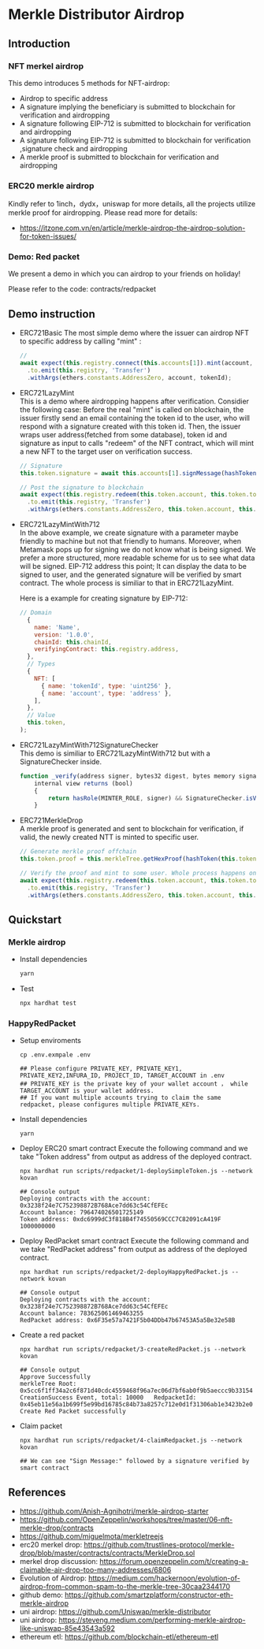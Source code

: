 # Merkle Distributor Airdrop

## Introduction

### NFT merkel airdrop

This demo introduces 5 methods for NFT-airdrop:
- Airdrop to specific address
- A signature implying the beneficiary is submitted to blockchain for verification and airdropping
- A signature following EIP-712 is submitted to blockchain for verification and airdropping
- A signature following EIP-712 is submitted to blockchain for verification ,signature check and airdropping
- A merkle proof is submitted to blockchain for verification and airdropping

### ERC20 merkle airdrop

Kindly refer to 1inch，dydx，uniswap for more details, all the projects utilize merkle proof for airdropping. Please read more for details:

- <https://itzone.com.vn/en/article/merkle-airdrop-the-airdrop-solution-for-token-issues/>

### Demo: Red packet

We present a demo in which you can airdrop to your friends on holiday!

Please refer to the code: contracts/redpacket

## Demo instruction

- ERC721Basic
  The most simple demo where the issuer can airdrop NFT to specific address by calling "mint" :

  ```js
  //
  await expect(this.registry.connect(this.accounts[1]).mint(account, tokenId))
    .to.emit(this.registry, 'Transfer')
    .withArgs(ethers.constants.AddressZero, account, tokenId);
  ```

- ERC721LazyMint  
  This is a demo where airdropping happens after verification. Considier the following case: Before the real "mint" is called on blockchain, the issuer firstly send an email containing the token id to the user, who will respond with a signature created with this token id. Then, the issuer wraps user address(fetched from some database), token id and signature as input to calls "redeem" of the NFT contract, which will mint a new NFT to the target user on verification success. 


  ```js
  // Signature
  this.token.signature = await this.accounts[1].signMessage(hashToken(this.token.tokenId, this.token.account));

  // Post the signature to blockchain
  await expect(this.registry.redeem(this.token.account, this.token.tokenId, this.token.signature))
    .to.emit(this.registry, 'Transfer')
    .withArgs(ethers.constants.AddressZero, this.token.account, this.token.tokenId);
  ```

- ERC721LazyMintWith712  
  In the above example, we create signature with a parameter maybe friendly to machine but not that friendly to humans. Moreover, when Metamask pops up for signing we do not know what is being signed. We prefer a more structured, more readable scheme for us to see what data will be signed. EIP-712 address this point; It can display the data to be signed to user, and the generated signature will be verified by smart contract. The whole process is similiar to that in ERC721LazyMint. 

  Here is a example for creating signature by EIP-712:

  ```js
  // Domain
    {
      name: 'Name',
      version: '1.0.0',
      chainId: this.chainId,
      verifyingContract: this.registry.address,
    },
    // Types
    {
      NFT: [
        { name: 'tokenId', type: 'uint256' },
        { name: 'account', type: 'address' },
      ],
    },
    // Value
    this.token,
  );
  ```

- ERC721LazyMintWith712SignatureChecker  
  This demo is similiar to ERC721LazyMintWith712 but with a SignatureChecker inside.

  ```js
  function _verify(address signer, bytes32 digest, bytes memory signature)
      internal view returns (bool)
      {
          return hasRole(MINTER_ROLE, signer) && SignatureChecker.isValidSignatureNow(signer, digest, signature);
      }
  ```

- ERC721MerkleDrop  
  A merkle proof is generated and sent to blockchain for verification, if valid,  the newly created NTT is minted to specific user.

  ```js
  // Generate merkle proof offchain
  this.token.proof = this.merkleTree.getHexProof(hashToken(this.token.tokenId, this.token.account));

  // Verify the proof and mint to some user. Whole process happens onchain.
  await expect(this.registry.redeem(this.token.account, this.token.tokenId, this.token.signature))
    .to.emit(this.registry, 'Transfer')
    .withArgs(ethers.constants.AddressZero, this.token.account, this.token.tokenId);
  ```

## Quickstart

### Merkle airdrop

- Install dependencies

  ```bash
  yarn
  ```

- Test

  ```bash
  npx hardhat test
  ```

### HappyRedPacket

- Setup enviroments

  ```shell
  cp .env.exmpale .env

  ## Please configure PRIVATE_KEY, PRIVATE_KEY1, PRIVATE_KEY2,INFURA_ID, PROJECT_ID, TARGET_ACCOUNT in .env
  ## PRIVATE_KEY is the private key of your wallet account ， while TARGET_ACCOUNT is your wallet address.
  ## If you want multiple accounts trying to claim the same redpacket, please configures multiple PRIVATE_KEYs.
  ```

- Install dependencies

  ```shell
  yarn
  ```

- Deploy ERC20 smart contract
   Execute the following command and we take "Token address" from output as address of the deployed contract.

  ```shell
  npx hardhat run scripts/redpacket/1-deploySimpleToken.js --network kovan

  ## Console output
  Deploying contracts with the account: 0x3238f24e7C752398872B768Ace7dd63c54CfEFEc
  Account balance: 796474026501725149
  Token address: 0xdc6999dC3f818B4f74550569CCC7C82091cA419F
  1000000000
  ```

- Deploy RedPacket smart contract
  Execute the following command and we take "RedPacket address" from output as address of the deployed contract.

  ```shell
  npx hardhat run scripts/redpacket/2-deployHappyRedPacket.js --network kovan

  ## Console output
  Deploying contracts with the account: 0x3238f24e7C752398872B768Ace7dd63c54CfEFEc
  Account balance: 783625061469463255
  RedPacket address: 0x6F35e57a7421F5b04DDb47b67453A5a5Be32e58B
  ```

- Create a red packet  
  ```shell
  npx hardhat run scripts/redpacket/3-createRedPacket.js --network kovan

  ## Console output
  Approve Successfully
  merkleTree Root: 0x5cc6f1ff34a2c6f871d40cdc4559468f96a7ec06d7bf6ab0f9b5aeccc9b33154
  CreationSuccess Event, total: 10000   RedpacketId: 0x45eb11e56a1b699f5e99bd16785c84b73a8257c712e0d1f31306ab1e3423b2e0
  Create Red Packet successfully
  ```

- Claim packet
  ```shell
  npx hardhat run scripts/redpacket/4-claimRedpacket.js --network kovan

  ## We can see "Sign Message:" followed by a signature verified by smart contract 
  ```

## References

- <https://github.com/Anish-Agnihotri/merkle-airdrop-starter>
- <https://github.com/OpenZeppelin/workshops/tree/master/06-nft-merkle-drop/contracts>
- <https://github.com/miguelmota/merkletreejs>
- erc20 merkel drop: <https://github.com/trustlines-protocol/merkle-drop/blob/master/contracts/contracts/MerkleDrop.sol>
- merkel drop discussion: <https://forum.openzeppelin.com/t/creating-a-claimable-air-drop-too-many-addresses/6806>
- Evolution of Airdrop: <https://medium.com/hackernoon/evolution-of-airdrop-from-common-spam-to-the-merkle-tree-30caa2344170>
- github demo: <https://github.com/smartzplatform/constructor-eth-merkle-airdrop>
- uni airdrop: <https://github.com/Uniswap/merkle-distributor>
- uni airdrop: <https://steveng.medium.com/performing-merkle-airdrop-like-uniswap-85e43543a592>
- ethereum etl: <https://github.com/blockchain-etl/ethereum-etl>